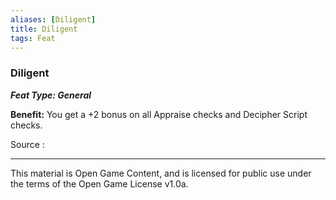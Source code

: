 ```yaml
---
aliases: [Diligent]
title: Diligent
tags: Feat
---
```

### Diligent 
***Feat Type: General***

**Benefit:** You get a +2 bonus on all Appraise checks and Decipher
Script checks.


Source :

---

This material is Open Game Content, and is licensed for public use under
the terms of the Open Game License v1.0a.
